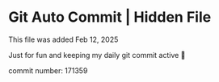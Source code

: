 # Git Auto Commit | Hidden File

This file was added Feb 12, 2025

Just for fun and keeping my daily git commit active 🤪

commit number: 171359

